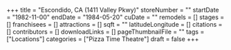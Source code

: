 +++
title = "Escondido, CA (1411 Valley Pkwy)"
storeNumber = ""
startDate = "1982-11-00"
endDate = "1984-05-20"
cuDate = ""
remodels = []
stages = []
franchisees = []
attractions = []
sqft = ""
latitudeLongitude = []
citations = []
contributors = []
downloadLinks = []
pageThumbnailFile = ""
tags = ["Locations"]
categories = ["Pizza Time Theatre"]
draft = false
+++
